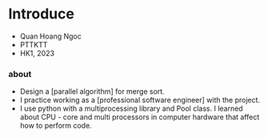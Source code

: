 # Introduce 
- Quan Hoang Ngoc
- PTTKTT
- HK1, 2023 
### about 
- Design a [parallel algorithm] for merge sort.
- I practice working as a [professional software engineer] with the project.
- I use python with a multiprocessing library and Pool class. I learned about CPU - core and multi processors in computer hardware that affect how to perform code.  
